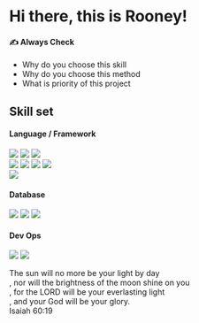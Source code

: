 # Hi there, this is Rooney! 

#### ✍️ Always Check
- Why do you choose this skill
- Why do you choose this method
- What is priority of this project

## Skill set 
#### Language / Framework 
<span><img src="https://img.shields.io/badge/Java-007396?style=flat&logo=Java&logoColor=white"/></span>
<span><img src="https://img.shields.io/badge/Jsp-007396?style=flat&logo=Jsp&logoColor=white"/></span> 
<span><img src="https://img.shields.io/badge/Springboot-6DB33F?style=flat&logo=springboot&logoColor=white"/></span><br>
<span><img src="https://img.shields.io/badge/Javascript-gray?logo=javascript"/></span> 
<span><img src="https://img.shields.io/badge/Node.js-339933?style=flat&logo=Node.js&logoColor=white"></span> 
<span><img src="https://img.shields.io/badge/Express-gray?style=flat&logo=Express&logoColor=white"></span> 
<span><img src="https://img.shields.io/badge/React-gray?style=flat&logo=React&logoColor=61DAFB"></span><br>
<span><img src="https://img.shields.io/badge/Python-3776AB?style=flat&logo=Python&logoColor=white"/></span>

#### Database
<span><img src="https://img.shields.io/badge/MySQL-4479A1?style=flat&logo=mysql&logoColor=white"></span> 
<span><img src="https://img.shields.io/badge/mariaDB-003545?style=flat&logo=mariadb&logoColor=white"></span> 
<span><img src="https://img.shields.io/badge/MongoDB-47A248?style=flat&logo=MongoDB&logoColor=white"></span> 

#### Dev Ops 
<span><img src="https://img.shields.io/badge/AWS EC2-FF9900?style=flat&logo=amazonaws&logoColor=white"> </span>
<span><img src="https://img.shields.io/badge/Linux-gray?style=flat&logo=Linux&logoColor=white"> </span>


The sun will no more be your light by day <br>
, nor will the brightness of the moon shine on you <br>
, for the LORD will be your everlasting light <br>
, and your God will be your glory.<br>
Isaiah 60:19




